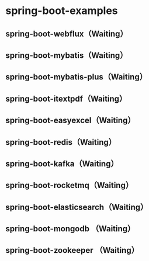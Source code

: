 # spring-boot-examples
## spring-boot-webflux（Waiting）
## spring-boot-mybatis（Waiting）
## spring-boot-mybatis-plus（Waiting）
## spring-boot-itextpdf（Waiting）
## spring-boot-easyexcel（Waiting）
## spring-boot-redis（Waiting）
## spring-boot-kafka（Waiting）
## spring-boot-rocketmq（Waiting）
## spring-boot-elasticsearch（Waiting）
## spring-boot-mongodb （Waiting）
## spring-boot-zookeeper （Waiting）

